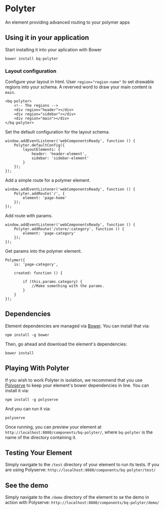 # Polyter

An element providing advanced routing to your polymer apps

## Using it in your application

Start installing it into your aplication with Bower

    bower install bq-polyter
    
### Layout configuration

Configure your layout in html. User `region="region-name"` to set drawable regions into your schema. A reverved word to draw your main content is `main`.

    <bq-polyter>
        <!-- The regions -->
        <div region="header"></div>
        <div region="sidebar"></div>
        <div region="main"></div>
    </bq-polyter>

Set the default configuration for the layout schema.

    window.addEventListener('webComponentsReady', function () {
        Polyter.defaultConfig({
            layoutElements: {
                header: 'header-element',
                sidebar: 'sidebar-element'
            }
        });
    });

Add a simple route for a polymer element.

    window.addEventListener('webComponentsReady', function () {
        Polyter.addRoute('/', {
            element: 'page-home'
        });
    });
    
Add route with params.

    window.addEventListener('webComponentsReady', function () {
        Polyter.addRoute('/store/:category', function () {
            element: 'page-category'
        });
    });
    
Get params into the polymer element.

    Polymer({
        is: 'page-category',
        
        created: function () {
            
            if (this.params.category) {
                //Make something with the params.
            }
        }
    });

## Dependencies

Element dependencies are managed via [Bower](http://bower.io/). You can
install that via:

    npm install -g bower

Then, go ahead and download the element's dependencies:

    bower install


## Playing With Polyter

If you wish to work Polyter in isolation, we recommend that you use
[Polyserve](https://github.com/PolymerLabs/polyserve) to keep your element's
bower dependencies in line. You can install it via:

    npm install -g polyserve

And you can run it via:

    polyserve

Once running, you can preview your element at
`http://localhost:8080/components/bq-polyter/`, where `bq-polyter` is the name of the directory containing it.


## Testing Your Element

Simply navigate to the `/test` directory of your element to run its tests. If
you are using Polyserve: `http://localhost:8080/components/bq-polyter/test/`

## See the demo

Simply navigate to the `/demo` directory of the element to se the demo in action
with Polyserve: `http://localhost:8080/components/bq-polyter/demo/`
